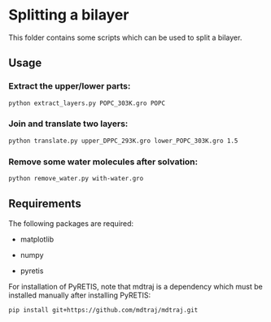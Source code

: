 # Splitting a bilayer

This folder contains some scripts which can be used to split a bilayer.

## Usage

### Extract the upper/lower parts:

```bash
python extract_layers.py POPC_303K.gro POPC
```

### Join and translate two layers:

```bash
python translate.py upper_DPPC_293K.gro lower_POPC_303K.gro 1.5
```

### Remove some water molecules after solvation:

```bash
python remove_water.py with-water.gro
```

## Requirements

The following packages are required:

* matplotlib

* numpy

* pyretis

For installation of PyRETIS, note that mdtraj is a dependency which must
be installed manually after installing PyRETIS:

```bash
pip install git+https://github.com/mdtraj/mdtraj.git
```
